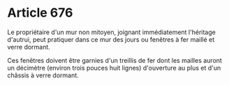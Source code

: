 # Article 676

Le propriétaire d'un mur non mitoyen, joignant immédiatement l'héritage d'autrui, peut pratiquer dans ce mur des jours ou fenêtres à fer maillé et verre dormant.

Ces fenêtres doivent être garnies d'un treillis de fer dont les mailles auront un décimètre (environ trois pouces huit lignes) d'ouverture au plus et d'un châssis à verre dormant.

